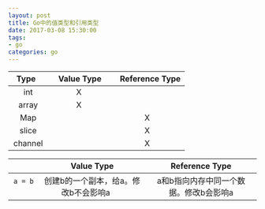 ```yaml
---
layout: post
title: Go中的值类型和引用类型
date: 2017-03-08 15:30:00
tags:
- go
categories: go
---
```



|      Type     |    Value Type   |    Reference Type  |
| :-----------: | :-------------: | :----------------: |
|      int      |       X         |                    |
|     array     |       X         |                    | 
|     Map       |                 |          X         |
|     slice     |                 |          X         |
|    channel    |                 |          X         |






|                  |       Value Type                         |             Reference Type                  |
| :--------------: | :--------------------------------------: | :-----------------------------------------: |
| `a = b`          | 创建b的一个副本，给a。修改b不会影响a        | a和b指向内存中同一个数据。修改b会影响a         |


